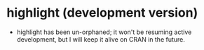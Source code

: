# highlight (development version)

* highlight has been un-orphaned; it won't be resuming active development,
  but I will keep it alive on CRAN in the future.
